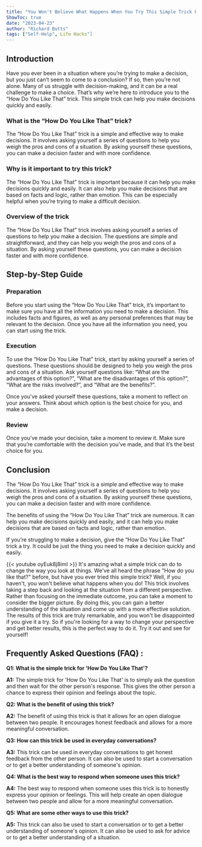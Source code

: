 ```yaml
---
title: "You Won't Believe What Happens When You Try This Simple Trick For 'How Do You Like That'!"
ShowToc: true 
date: "2023-04-23"
author: "Richard Butts" 
tags: ["Self-Help", Life Hacks"]
---
```

## Introduction

Have you ever been in a situation where you’re trying to make a decision, but you just can’t seem to come to a conclusion? If so, then you’re not alone. Many of us struggle with decision-making, and it can be a real challenge to make a choice. That’s why we’re here to introduce you to the “How Do You Like That” trick. This simple trick can help you make decisions quickly and easily. 

### What is the “How Do You Like That” trick?

The “How Do You Like That” trick is a simple and effective way to make decisions. It involves asking yourself a series of questions to help you weigh the pros and cons of a situation. By asking yourself these questions, you can make a decision faster and with more confidence. 

### Why is it important to try this trick?

The “How Do You Like That” trick is important because it can help you make decisions quickly and easily. It can also help you make decisions that are based on facts and logic, rather than emotion. This can be especially helpful when you’re trying to make a difficult decision. 

### Overview of the trick

The “How Do You Like That” trick involves asking yourself a series of questions to help you make a decision. The questions are simple and straightforward, and they can help you weigh the pros and cons of a situation. By asking yourself these questions, you can make a decision faster and with more confidence. 

## Step-by-Step Guide

### Preparation

Before you start using the “How Do You Like That” trick, it’s important to make sure you have all the information you need to make a decision. This includes facts and figures, as well as any personal preferences that may be relevant to the decision. Once you have all the information you need, you can start using the trick. 

### Execution

To use the “How Do You Like That” trick, start by asking yourself a series of questions. These questions should be designed to help you weigh the pros and cons of a situation. Ask yourself questions like: “What are the advantages of this option?”, “What are the disadvantages of this option?”, “What are the risks involved?”, and “What are the benefits?”. 

Once you’ve asked yourself these questions, take a moment to reflect on your answers. Think about which option is the best choice for you, and make a decision. 

### Review

Once you’ve made your decision, take a moment to review it. Make sure that you’re comfortable with the decision you’ve made, and that it’s the best choice for you. 

## Conclusion

The “How Do You Like That” trick is a simple and effective way to make decisions. It involves asking yourself a series of questions to help you weigh the pros and cons of a situation. By asking yourself these questions, you can make a decision faster and with more confidence. 

The benefits of using the “How Do You Like That” trick are numerous. It can help you make decisions quickly and easily, and it can help you make decisions that are based on facts and logic, rather than emotion. 

If you’re struggling to make a decision, give the “How Do You Like That” trick a try. It could be just the thing you need to make a decision quickly and easily.

{{< youtube oyEuk8j8imI >}} 
It's amazing what a simple trick can do to change the way you look at things. We've all heard the phrase "How do you like that?" before, but have you ever tried this simple trick? Well, if you haven't, you won't believe what happens when you do! This trick involves taking a step back and looking at the situation from a different perspective. Rather than focusing on the immediate outcome, you can take a moment to consider the bigger picture. By doing this, you can gain a better understanding of the situation and come up with a more effective solution. The results of this trick are truly remarkable, and you won't be disappointed if you give it a try. So if you're looking for a way to change your perspective and get better results, this is the perfect way to do it. Try it out and see for yourself!

## Frequently Asked Questions (FAQ) :
**Q1: What is the simple trick for 'How Do You Like That'?**

**A1:** The simple trick for 'How Do You Like That' is to simply ask the question and then wait for the other person's response. This gives the other person a chance to express their opinion and feelings about the topic. 

**Q2: What is the benefit of using this trick?**

**A2:** The benefit of using this trick is that it allows for an open dialogue between two people. It encourages honest feedback and allows for a more meaningful conversation. 

**Q3: How can this trick be used in everyday conversations?**

**A3:** This trick can be used in everyday conversations to get honest feedback from the other person. It can also be used to start a conversation or to get a better understanding of someone's opinion. 

**Q4: What is the best way to respond when someone uses this trick?**

**A4:** The best way to respond when someone uses this trick is to honestly express your opinion or feelings. This will help create an open dialogue between two people and allow for a more meaningful conversation. 

**Q5: What are some other ways to use this trick?**

**A5:** This trick can also be used to start a conversation or to get a better understanding of someone's opinion. It can also be used to ask for advice or to get a better understanding of a situation.





